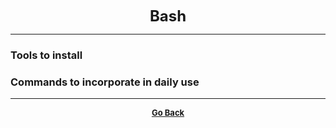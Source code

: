 <p align="center">
  <b>
  <font size="+2">Bash</font>
  </b>
</p>

---

### Tools to install

### Commands to incorporate in daily use

---

<p align="center">
  <b>
  <a href="https://gs1293.github.io/blog.html"> <font size="-1">Go Back</font></a>
  </b>
</p>
